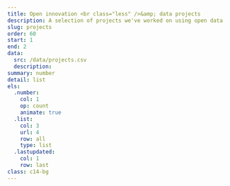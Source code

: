 ```yaml
---
title: Open innovation <br class="less" />&amp; data projects
description: A selection of projects we've worked on using open data
slug: projects
order: 60
start: 1
end: 2
data:
  src: /data/projects.csv
  description:
summary: number
detail: list
els:
  .number:
    col: 1
    op: count
    animate: true
  .list:
    col: 3
    url: 4
    row: all
    type: list
  .lastupdated:
    col: 1
    row: last
class: c14-bg
---
```

